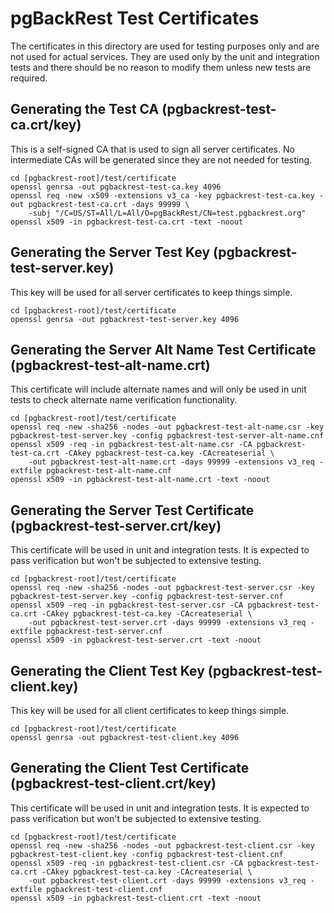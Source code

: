 # pgBackRest Test Certificates

The certificates in this directory are used for testing purposes only and are not used for actual services.  They are used only by the unit and integration tests and there should be no reason to modify them unless new tests are required.

## Generating the Test CA (pgbackrest-test-ca.crt/key)

This is a self-signed CA that is used to sign all server certificates.  No intermediate CAs will be generated since they are not needed for testing.

```
cd [pgbackrest-root]/test/certificate
openssl genrsa -out pgbackrest-test-ca.key 4096
openssl req -new -x509 -extensions v3_ca -key pgbackrest-test-ca.key -out pgbackrest-test-ca.crt -days 99999 \
    -subj "/C=US/ST=All/L=All/O=pgBackRest/CN=test.pgbackrest.org"
openssl x509 -in pgbackrest-test-ca.crt -text -noout
```

## Generating the Server Test Key (pgbackrest-test-server.key)

This key will be used for all server certificates to keep things simple.

```
cd [pgbackrest-root]/test/certificate
openssl genrsa -out pgbackrest-test-server.key 4096
```

## Generating the Server Alt Name Test Certificate (pgbackrest-test-alt-name.crt)

This certificate will include alternate names and will only be used in unit tests to check alternate name verification functionality.

```
cd [pgbackrest-root]/test/certificate
openssl req -new -sha256 -nodes -out pgbackrest-test-alt-name.csr -key pgbackrest-test-server.key -config pgbackrest-test-server-alt-name.cnf
openssl x509 -req -in pgbackrest-test-alt-name.csr -CA pgbackrest-test-ca.crt -CAkey pgbackrest-test-ca.key -CAcreateserial \
    -out pgbackrest-test-alt-name.crt -days 99999 -extensions v3_req -extfile pgbackrest-test-alt-name.cnf
openssl x509 -in pgbackrest-test-alt-name.crt -text -noout
```

## Generating the Server Test Certificate (pgbackrest-test-server.crt/key)

This certificate will be used in unit and integration tests.  It is expected to pass verification but won't be subjected to extensive testing.

```
cd [pgbackrest-root]/test/certificate
openssl req -new -sha256 -nodes -out pgbackrest-test-server.csr -key pgbackrest-test-server.key -config pgbackrest-test-server.cnf
openssl x509 -req -in pgbackrest-test-server.csr -CA pgbackrest-test-ca.crt -CAkey pgbackrest-test-ca.key -CAcreateserial \
    -out pgbackrest-test-server.crt -days 99999 -extensions v3_req -extfile pgbackrest-test-server.cnf
openssl x509 -in pgbackrest-test-server.crt -text -noout
```

## Generating the Client Test Key (pgbackrest-test-client.key)

This key will be used for all client certificates to keep things simple.

```
cd [pgbackrest-root]/test/certificate
openssl genrsa -out pgbackrest-test-client.key 4096
```

## Generating the Client Test Certificate (pgbackrest-test-client.crt/key)

This certificate will be used in unit and integration tests. It is expected to pass verification but won't be subjected to extensive testing.

```
cd [pgbackrest-root]/test/certificate
openssl req -new -sha256 -nodes -out pgbackrest-test-client.csr -key pgbackrest-test-client.key -config pgbackrest-test-client.cnf
openssl x509 -req -in pgbackrest-test-client.csr -CA pgbackrest-test-ca.crt -CAkey pgbackrest-test-ca.key -CAcreateserial \
    -out pgbackrest-test-client.crt -days 99999 -extensions v3_req -extfile pgbackrest-test-client.cnf
openssl x509 -in pgbackrest-test-client.crt -text -noout
```
